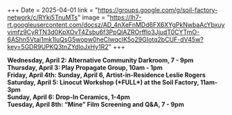 +++
Date = 2025-04-01
link = "https://groups.google.com/g/soil-factory-network/c/RYki5TnuMTs"
image = "https://lh7-rt.googleusercontent.com/docsz/AD_4nXeFnMDd6FX6XYgPkNwbaAcYbxuyvimfz9CyRTN3d0KpXOvT4Zsbu6f3PpQlAZROrfflo3JjudT0CYTmO-6AShn5Vtai1mk1IuQsG5wopw0heCIwqcIK5o29GIotq2bCUF-dV45w?key=5GDR9UPKQ3tnZYdloJxHy1R2"
+++

**Wednesday, April 2: Alternative Community Darkroom, 7 - 9pm**  
**Thursday, April 3: Play Propagate Group, 10am - 1pm**  
**Friday, April 4th: Sunday, April 6, Artist-in-Residence Leslie Rogers**  
**Saturday, April 5: Linocut Workshop (\*FULL\*) at the Soil Factory, 11am-3pm**  
**Sunday, April 6: Drop-In Ceramics, 1-4pm**  
**Tuesday, April 8th: “Mine” Film Screening and Q&A, 7 - 9pm**  

<!--more--\>
